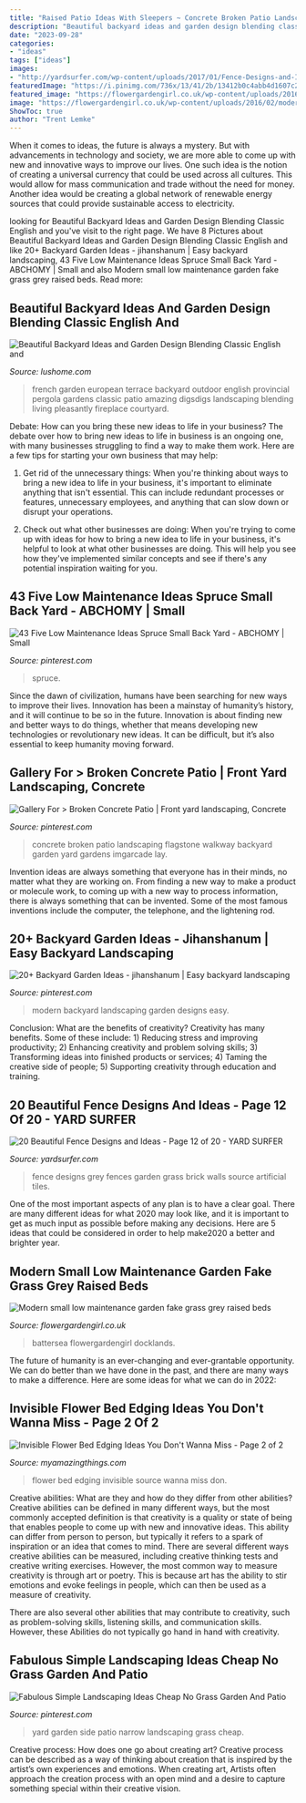 ```yaml
---
title: "Raised Patio Ideas With Sleepers ~ Concrete Broken Patio Landscaping Flagstone Walkway Backyard Garden Yard Gardens Imgarcade Lay"
description: "Beautiful backyard ideas and garden design blending classic english and"
date: "2023-09-28"
categories:
- "ideas"
tags: ["ideas"]
images:
- "http://yardsurfer.com/wp-content/uploads/2017/01/Fence-Designs-and-Ideas-12.jpg"
featuredImage: "https://i.pinimg.com/736x/13/41/2b/13412b0c4abb4d1607c2ee73979d4d84.jpg"
featured_image: "https://flowergardengirl.co.uk/wp-content/uploads/2016/02/modern-small-low-maintenance-garden-fake-grass-grey-raised-beds-contemporary-planting-docklands-london.jpg"
image: "https://flowergardengirl.co.uk/wp-content/uploads/2016/02/modern-small-low-maintenance-garden-fake-grass-grey-raised-beds-contemporary-planting-docklands-london.jpg"
ShowToc: true
author: "Trent Lemke"
---
```



When it comes to ideas, the future is always a mystery. But with advancements in technology and society, we are more able to come up with new and innovative ways to improve our lives. One such idea is the notion of creating a universal currency that could be used across all cultures. This would allow for mass communication and trade without the need for money. Another idea would be creating a global network of renewable energy sources that could provide sustainable access to electricity.

	

		
looking for Beautiful Backyard Ideas and Garden Design Blending Classic English and you've visit to the right page. We have 8 Pictures about Beautiful Backyard Ideas and Garden Design Blending Classic English and like 20+ Backyard Garden Ideas - jihanshanum | Easy backyard landscaping, 43 Five Low Maintenance Ideas Spruce Small Back Yard - ABCHOMY | Small and also Modern small low maintenance garden fake grass grey raised beds. Read more:
		
    
## Beautiful Backyard Ideas And Garden Design Blending Classic English And

<img loading=lazy src="https://www.lushome.com/wp-content/uploads/2013/04/gazebo-garden-design-backyard-landscaping-ideas-5.jpg" onerror="this.onerror=null;this.src='https://tse4.mm.bing.net/th?id=OIP.twB-NxodYJcLupKyM48PQwHaFj&amp;pid=15.1';" alt="Beautiful Backyard Ideas and Garden Design Blending Classic English and">

_Source: lushome.com_

>french garden european terrace backyard outdoor english provincial pergola gardens classic patio amazing digsdigs landscaping blending living pleasantly fireplace courtyard. 

	

Debate: How can you bring these new ideas to life in your business?
The debate over how to bring new ideas to life in business is an ongoing one, with many businesses struggling to find a way to make them work. Here are a few tips for starting your own business that may help: 
1. Get rid of the unnecessary things: When you're thinking about ways to bring a new idea to life in your business, it's important to eliminate anything that isn't essential. This can include redundant processes or features, unnecessary employees, and anything that can slow down or disrupt your operations. 

2. Check out what other businesses are doing: When you're trying to come up with ideas for how to bring a new idea to life in your business, it's helpful to look at what other businesses are doing. This will help you see how they've implemented similar concepts and see if there's any potential inspiration waiting for you.

    
## 43 Five Low Maintenance Ideas Spruce Small Back Yard - ABCHOMY | Small

<img loading=lazy src="https://i.pinimg.com/736x/63/50/f3/6350f3d051dcfc9038f03980228ff6d6.jpg" onerror="this.onerror=null;this.src='https://tse2.mm.bing.net/th?id=OIP.QsaxsBJClH10XU7AVOtwMQHaJ3&amp;pid=15.1';" alt="43 Five Low Maintenance Ideas Spruce Small Back Yard - ABCHOMY | Small">

_Source: pinterest.com_

>spruce. 

	

Since the dawn of civilization, humans have been searching for new ways to improve their lives. Innovation has been a mainstay of humanity’s history, and it will continue to be so in the future. Innovation is about finding new and better ways to do things, whether that means developing new technologies or revolutionary new ideas. It can be difficult, but it’s also essential to keep humanity moving forward.

    
## Gallery For &gt; Broken Concrete Patio | Front Yard Landscaping, Concrete

<img loading=lazy src="https://i.pinimg.com/736x/ee/7a/22/ee7a222f4f01fa84e503cd9245599a7c--broken-concrete-ideas-for-projects.jpg" onerror="this.onerror=null;this.src='https://tse3.mm.bing.net/th?id=OIP.v4ygFNu2ksdWWrPGwCWNagHaJ6&amp;pid=15.1';" alt="Gallery For &gt; Broken Concrete Patio | Front yard landscaping, Concrete">

_Source: pinterest.com_

>concrete broken patio landscaping flagstone walkway backyard garden yard gardens imgarcade lay. 

	

Invention ideas are always something that everyone has in their minds, no matter what they are working on. From finding a new way to make a product or molecule work, to coming up with a new way to process information, there is always something that can be invented. Some of the most famous inventions include the computer, the telephone, and the lightening rod.

    
## 20+ Backyard Garden Ideas - Jihanshanum | Easy Backyard Landscaping

<img loading=lazy src="https://i.pinimg.com/736x/13/41/2b/13412b0c4abb4d1607c2ee73979d4d84.jpg" onerror="this.onerror=null;this.src='https://tse1.mm.bing.net/th?id=OIP.aHr48NRo9Wvh4LqgsVPInAHaJ_&amp;pid=15.1';" alt="20+ Backyard Garden Ideas - jihanshanum | Easy backyard landscaping">

_Source: pinterest.com_

>modern backyard landscaping garden designs easy. 

	

Conclusion: What are the benefits of creativity?
Creativity has many benefits. Some of these include: 1) Reducing stress and improving productivity; 2) Enhancing creativity and problem solving skills; 3) Transforming ideas into finished products or services; 4) Taming the creative side of people; 5) Supporting creativity through education and training.

    
## 20 Beautiful Fence Designs And Ideas - Page 12 Of 20 - YARD SURFER

<img loading=lazy src="http://yardsurfer.com/wp-content/uploads/2017/01/Fence-Designs-and-Ideas-12.jpg" onerror="this.onerror=null;this.src='https://tse2.mm.bing.net/th?id=OIP.tL3XiDAy2V2AW6QBwtH5UQHaKh&amp;pid=15.1';" alt="20 Beautiful Fence Designs and Ideas - Page 12 of 20 - YARD SURFER">

_Source: yardsurfer.com_

>fence designs grey fences garden grass brick walls source artificial tiles. 

	

One of the most important aspects of any plan is to have a clear goal. There are many different ideas for what 2020 may look like, and it is important to get as much input as possible before making any decisions. Here are 5 ideas that could be considered in order to help make2020 a better and brighter year.

    
## Modern Small Low Maintenance Garden Fake Grass Grey Raised Beds

<img loading=lazy src="https://flowergardengirl.co.uk/wp-content/uploads/2016/02/modern-small-low-maintenance-garden-fake-grass-grey-raised-beds-contemporary-planting-docklands-london.jpg" onerror="this.onerror=null;this.src='https://tse4.mm.bing.net/th?id=OIP.gFooUL6GZNnQqANphYEjNwHaEK&amp;pid=15.1';" alt="Modern small low maintenance garden fake grass grey raised beds">

_Source: flowergardengirl.co.uk_

>battersea flowergardengirl docklands. 

	

The future of humanity is an ever-changing and ever-grantable opportunity. We can do better than we have done in the past, and there are many ways to make a difference. Here are some ideas for what we can do in 2022: 

    
## Invisible Flower Bed Edging Ideas You Don&#039;t Wanna Miss - Page 2 Of 2

<img loading=lazy src="http://myamazingthings.com/wp-content/uploads/2017/04/flower-bed.jpg" onerror="this.onerror=null;this.src='https://tse3.mm.bing.net/th?id=OIP.-bUO7DpznPrgvi6mdWH-2QHaJ4&amp;pid=15.1';" alt="Invisible Flower Bed Edging Ideas You Don&#039;t Wanna Miss - Page 2 of 2">

_Source: myamazingthings.com_

>flower bed edging invisible source wanna miss don. 

	

Creative abilities: What are they and how do they differ from other abilities?
Creative abilities can be defined in many different ways, but the most commonly accepted definition is that creativity is a quality or state of being that enables people to come up with new and innovative ideas. This ability can differ from person to person, but typically it refers to a spark of inspiration or an idea that comes to mind.
There are several different ways creative abilities can be measured, including creative thinking tests and creative writing exercises. However, the most common way to measure creativity is through art or poetry. This is because art has the ability to stir emotions and evoke feelings in people, which can then be used as a measure of creativity.

There are also several other abilities that may contribute to creativity, such as problem-solving skills, listening skills, and communication skills. However, these Abilities do not typically go hand in hand with creativity.

    
## Fabulous Simple Landscaping Ideas Cheap No Grass Garden And Patio

<img loading=lazy src="https://i.pinimg.com/736x/ac/48/c8/ac48c8be0fb11dedc37f394d18d7fcb0.jpg" onerror="this.onerror=null;this.src='https://tse3.mm.bing.net/th?id=OIP.7mV8GVLnKlxuxyZ06VMXWgHaJ3&amp;pid=15.1';" alt="Fabulous Simple Landscaping Ideas Cheap No Grass Garden And Patio">

_Source: pinterest.com_

>yard garden side patio narrow landscaping grass cheap. 

	

Creative process: How does one go about creating art?
Creative process can be described as a way of thinking about creation that is inspired by the artist’s own experiences and emotions. When creating art, Artists often approach the creation process with an open mind and a desire to capture something special within their creative vision.

